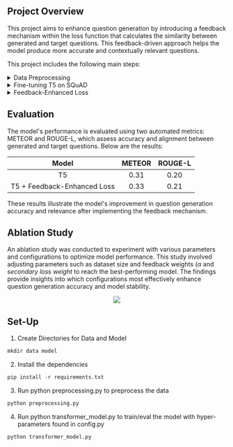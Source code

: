 ## Project Overview
This project aims to enhance question generation by introducing a feedback mechanism within the loss function that calculates the similarity between generated and target questions. This feedback-driven approach helps the model produce more accurate and contextually relevant questions.

This project includes the following main steps:
<details>
<summary> Data Preprocessing </summary>
  
Prepare the [SQuAD](https://www.kaggle.com/datasets/stanfordu/stanford-question-answering-dataset) dataset with fields for 'context,' 'question,' and 'answer.'
<p align=center>
  <img src = "https://github.com/user-attachments/assets/a1589919-ea36-48ec-9ce9-6104df7f478b"
</p>
</details>

<details>
<summary> Fine-tuning T5 on SQuAD </summary>
Train a T5 model on the SQuAD dataset, focusing on generating questions from context and answer pairs.

<p align=center>
  <img src = "https://github.com/user-attachments/assets/28bb2f23-223f-43e6-943c-20b34654937f"
</p>
</details>

<details>
<summary> Feedback-Enhanced Loss </summary>
  
Modify the loss function to include feedback by measuring the similarity between generated and target questions, which allows for iterative improvement in question relevance.

<p align=center>
  <img src = "https://github.com/user-attachments/assets/8a93eabc-f775-4124-91f1-823d68670d3a"
</p>

The enhanced loss function incorporates feedback to achive more accurate and contextually aligned question generation, is defined as follows:
```math
$Total \ Loss = \alpha * loss + (1 - \alpha) * secondary \ loss \  weight * reward$
```
where:

* $loss$: The primary loss from the model's output.
* $reward$: A feedback term that measures the similarity between the generated question and the target question.
* $\alpha$: A weighting factor that balances the influence of the primary loss and the feedback.
* $secondary \ loss \ weight$: A coefficient that adjusts the impact of the feedback term.
</details>

## Evaluation
The model's performance is evaluated using two automated metrics: METEOR and ROUGE-L, which assess accuracy and alignment between generated and target questions. Below are the results:
<p align=center>

| Model | METEOR | ROUGE-L  |
| :---:   | :---: | :---: |
| T5 | 0.31   | 0.20  |
| T5 + Feedback-Enhanced Loss | 0.33   | 0.21  |
</p>
These results illustrate the model's improvement in question generation accuracy and relevance after implementing the feedback mechanism.

## Ablation Study
An ablation study was conducted to experiment with various parameters and configurations to optimize model performance. This study involved adjusting parameters such as dataset size and feedback weights ($\alpha$ and $secondary \ loss \ weight$ to reach the best-performing model. The findings provide insights into which configurations most effectively enhance question generation accuracy and model stability.

<p align=center>
  <img src = "https://github.com/user-attachments/assets/40dd4edf-8df7-4413-a2f6-06a46b965bf9"
</p>

## Set-Up
1. Create Directories for Data and Model
``` python
mkdir data model
```
2. Install the dependencies
``` python
pip install -r requirements.txt
```
3. Run python preprocessing.py to preprocess the data
``` python
python preprocessing.py
```

4. Run python transformer_model.py to train/eval the model with hyper-parameters found in config.py
``` python
python transformer_model.py
```


